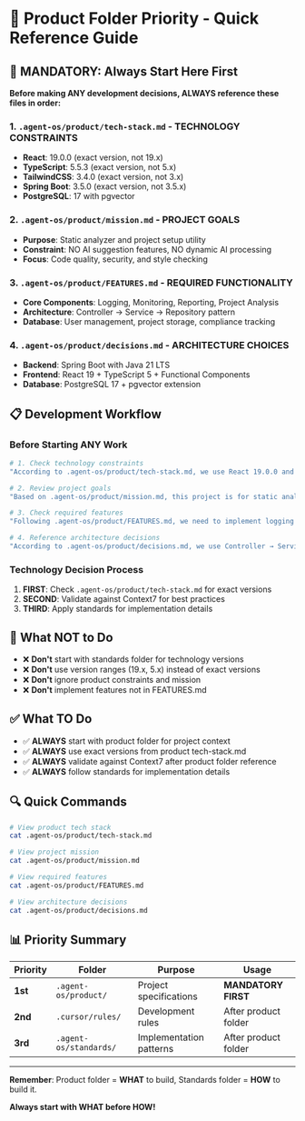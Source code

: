 # 🎯 Product Folder Priority - Quick Reference Guide

## 🚨 MANDATORY: Always Start Here First

**Before making ANY development decisions, ALWAYS reference these files in order:**

### 1. **`.agent-os/product/tech-stack.md`** - TECHNOLOGY CONSTRAINTS
- **React**: 19.0.0 (exact version, not 19.x)
- **TypeScript**: 5.5.3 (exact version, not 5.x)
- **TailwindCSS**: 3.4.0 (exact version, not 3.x)
- **Spring Boot**: 3.5.0 (exact version, not 3.5.x)
- **PostgreSQL**: 17 with pgvector

### 2. **`.agent-os/product/mission.md`** - PROJECT GOALS
- **Purpose**: Static analyzer and project setup utility
- **Constraint**: NO AI suggestion features, NO dynamic AI processing
- **Focus**: Code quality, security, and style checking

### 3. **`.agent-os/product/FEATURES.md`** - REQUIRED FUNCTIONALITY
- **Core Components**: Logging, Monitoring, Reporting, Project Analysis
- **Architecture**: Controller → Service → Repository pattern
- **Database**: User management, project storage, compliance tracking

### 4. **`.agent-os/product/decisions.md`** - ARCHITECTURE CHOICES
- **Backend**: Spring Boot with Java 21 LTS
- **Frontend**: React 19 + TypeScript 5 + Functional Components
- **Database**: PostgreSQL 17 + pgvector extension

## 📋 Development Workflow

### Before Starting ANY Work
```bash
# 1. Check technology constraints
"According to .agent-os/product/tech-stack.md, we use React 19.0.0 and TypeScript 5.5.3"

# 2. Review project goals
"Based on .agent-os/product/mission.md, this project is for static analysis only"

# 3. Check required features
"Following .agent-os/product/FEATURES.md, we need to implement logging service first"

# 4. Reference architecture decisions
"According to .agent-os/product/decisions.md, we use Controller → Service → Repository pattern"
```

### Technology Decision Process
1. **FIRST**: Check `.agent-os/product/tech-stack.md` for exact versions
2. **SECOND**: Validate against Context7 for best practices
3. **THIRD**: Apply standards for implementation details

## 🚫 What NOT to Do

- ❌ **Don't** start with standards folder for technology versions
- ❌ **Don't** use version ranges (19.x, 5.x) instead of exact versions
- ❌ **Don't** ignore product constraints and mission
- ❌ **Don't** implement features not in FEATURES.md

## ✅ What TO Do

- ✅ **ALWAYS** start with product folder for project context
- ✅ **ALWAYS** use exact versions from product tech-stack.md
- ✅ **ALWAYS** validate against Context7 after product folder reference
- ✅ **ALWAYS** follow standards for implementation details

## 🔍 Quick Commands

```bash
# View product tech stack
cat .agent-os/product/tech-stack.md

# View project mission
cat .agent-os/product/mission.md

# View required features
cat .agent-os/product/FEATURES.md

# View architecture decisions
cat .agent-os/product/decisions.md
```

## 📊 Priority Summary

| Priority | Folder | Purpose | Usage |
|----------|--------|---------|-------|
| **1st** | `.agent-os/product/` | Project specifications | **MANDATORY FIRST** |
| **2nd** | `.cursor/rules/` | Development rules | After product folder |
| **3rd** | `.agent-os/standards/` | Implementation patterns | After product folder |

---

**Remember**: Product folder = **WHAT** to build, Standards folder = **HOW** to build it.

**Always start with WHAT before HOW!**

